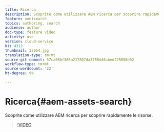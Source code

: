 ```yaml
---
title: Ricerca
description: Scoprite come utilizzare AEM ricerca per scoprire rapidamente le risorse.
feature: omnisearch
topics: authoring, search
audience: author
doc-type: feature video
activity: use
version: cloud-service
kt: 4312
thumbnail: 32054.jpg
translation-type: tm+mt
source-git-commit: 67ca08bf386a217807da3755d46abed225050d02
workflow-type: tm+mt
source-wordcount: '22'
ht-degree: 9%

---
```



# Ricerca{#aem-assets-search}

Scoprite come utilizzare AEM ricerca per scoprire rapidamente le risorse.

>[!VIDEO](https://video.tv.adobe.com/v/32054/?quality=12&learn=on&hidetitle=true)